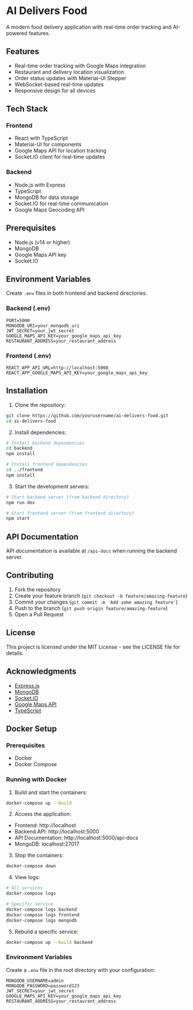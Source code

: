 # AI Delivers Food

A modern food delivery application with real-time order tracking and AI-powered features.

## Features

- Real-time order tracking with Google Maps integration
- Restaurant and delivery location visualization
- Order status updates with Material-UI Stepper
- WebSocket-based real-time updates
- Responsive design for all devices

## Tech Stack

### Frontend
- React with TypeScript
- Material-UI for components
- Google Maps API for location tracking
- Socket.IO client for real-time updates

### Backend
- Node.js with Express
- TypeScript
- MongoDB for data storage
- Socket.IO for real-time communication
- Google Maps Geocoding API

## Prerequisites

- Node.js (v14 or higher)
- MongoDB
- Google Maps API key
- Socket.IO

## Environment Variables

Create `.env` files in both frontend and backend directories:

### Backend (.env)
```
PORT=5000
MONGODB_URI=your_mongodb_uri
JWT_SECRET=your_jwt_secret
GOOGLE_MAPS_API_KEY=your_google_maps_api_key
RESTAURANT_ADDRESS=your_restaurant_address
```

### Frontend (.env)
```
REACT_APP_API_URL=http://localhost:5000
REACT_APP_GOOGLE_MAPS_API_KEY=your_google_maps_api_key
```

## Installation

1. Clone the repository:
```bash
git clone https://github.com/yourusername/ai-delivers-food.git
cd ai-delivers-food
```

2. Install dependencies:
```bash
# Install backend dependencies
cd backend
npm install

# Install frontend dependencies
cd ../frontend
npm install
```

3. Start the development servers:
```bash
# Start backend server (from backend directory)
npm run dev

# Start frontend server (from frontend directory)
npm start
```

## API Documentation

API documentation is available at `/api-docs` when running the backend server.

## Contributing

1. Fork the repository
2. Create your feature branch (`git checkout -b feature/amazing-feature`)
3. Commit your changes (`git commit -m 'Add some amazing feature'`)
4. Push to the branch (`git push origin feature/amazing-feature`)
5. Open a Pull Request

## License

This project is licensed under the MIT License - see the LICENSE file for details.

## Acknowledgments

- [Express.js](https://expressjs.com/)
- [MongoDB](https://www.mongodb.com/)
- [Socket.IO](https://socket.io/)
- [Google Maps API](https://developers.google.com/maps)
- [TypeScript](https://www.typescriptlang.org/)

## Docker Setup

### Prerequisites
- Docker
- Docker Compose

### Running with Docker

1. Build and start the containers:
```bash
docker-compose up --build
```

2. Access the application:
- Frontend: http://localhost
- Backend API: http://localhost:5000
- API Documentation: http://localhost:5000/api-docs
- MongoDB: localhost:27017

3. Stop the containers:
```bash
docker-compose down
```

4. View logs:
```bash
# All services
docker-compose logs

# Specific service
docker-compose logs backend
docker-compose logs frontend
docker-compose logs mongodb
```

5. Rebuild a specific service:
```bash
docker-compose up --build backend
```

### Environment Variables
Create a `.env` file in the root directory with your configuration:
```
MONGODB_USERNAME=admin
MONGODB_PASSWORD=password123
JWT_SECRET=your_jwt_secret
GOOGLE_MAPS_API_KEY=your_google_maps_api_key
RESTAURANT_ADDRESS=your_restaurant_address
``` 